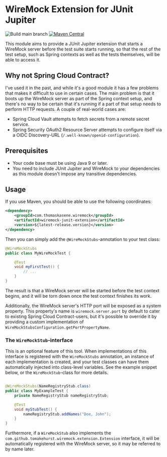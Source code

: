 # WireMock Extension for JUnit Jupiter

![Build main branch](https://github.com/ThomasKasene/wiremock-junit-extension/actions/workflows/build.yml/badge.svg)
[![Maven Central](https://img.shields.io/maven-central/v/com.thomaskasene.wiremock/wiremock-junit-extension.svg?label=Maven%20Central)](https://search.maven.org/artifact/com.thomaskasene.wiremock/wiremock-junit-extension)

This module aims to provide a JUnit Jupiter extension that starts a WireMock server before the test suite starts
running, so that the rest of the test setup, such as Spring contexts as well as the tests themselves, will be able to
access it.

## Why not Spring Cloud Contract?

I've used it in the past, and while it's a good module it has a few problems that makes it difficult to use in certain
cases. The main problem is that it boots up the WireMock server as part of the Spring context setup, and there's no way
to be certain that it's running if a part of that setup needs to perform HTTP requests. A couple of real-world cases
are:
* Spring Cloud Vault attempts to fetch secrets from a remote secret service.
* Spring Security OAuth2 Resource Server attempts to configure itself via a OIDC Discovery-URL
  (`/.well-known/openid-configuration`).

## Prerequisites

* Your code base must be using Java 9 or later.
* You need to include JUnit Jupiter and WireMock to your dependencies as this module doesn't impose any transitive
 dependencies.

## Usage

If you use Maven, you should be able to use the following coordinates:

```xml
<dependency>
    <groupId>com.thomaskasene.wiremock</groupId>
    <artifactId>wiremock-junit-extension</artifactId>
    <version>${latest-release.version}</version>
</dependency>
```

Then you can simply add the `@WireMockStubs`-annotation to your test class:

```java
@WireMockStubs
public class MyWireMockTest {

    @Test
    void myFirstTest() {
        // ...
    }
}
```

The result is that a WireMock server will be started before the test context begins, and it will be torn down once the
test context finishes its work.

Additionally, the WireMock server's HTTP port will be exposed as a system property. This property's name is
`wiremock.server.port` by default to cater to existing Spring Cloud Contract-users, but it's possible to override it by
providing a custom implementation of `WireMockStubsConfiguration.getPortPropertyName`.

### The `WireMockStub`-interface

This is an optional feature of this tool. When implementations of this interface is registered with the `WireMockStubs`
annotation, an instance of each implementation is created, and your test classes can have them automatically injected
into class-level variables. See the example snippet below, or the `WireMockStub`-class for more details.

```java

@WireMockStubs(NameRegistryStub.class)
public class MyExampleTest {
    private NameRegistryStub nameRegistryStub;

    @Test
    void myStubTest() {
        nameRegistryStub.addNames("Doe, John");
    }
}
```

Furthermore, if a `WireMockStub` also implements the `com.github.tomakehurst.wiremock.extension.Extension` interface, it
will be automatically registered with the WireMock server, so it may be referred to by name later.
